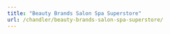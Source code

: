 ```yaml
---
title: "Beauty Brands Salon Spa Superstore"
url: /chandler/beauty-brands-salon-spa-superstore/
---
```


